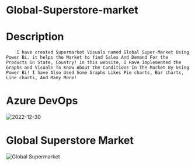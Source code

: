 # Global-Superstore-market

# Description
        I have created Supermarket Visuals named Global Super-Market Using Power Bi. it helps the Market to find Sales And Demand For the Products in State, Country! in this website, I Have Implemented the Graphs and Visuals To Know About the Conditions In The Market By Using Power Bi! I have Also Used Some Graphs Likes Pie charts, Bar charts, Line charts, And Many More!
        
 # Azure DevOps
 ![2022-12-30](https://user-images.githubusercontent.com/103365435/210037073-3264a347-9ae8-49a1-bc83-769559e6a0b6.png)

 # Global Superstore Market
![Global Supermarket](https://user-images.githubusercontent.com/103365435/209458396-bd8ecb13-a615-4877-9723-50b704a62d34.png)
